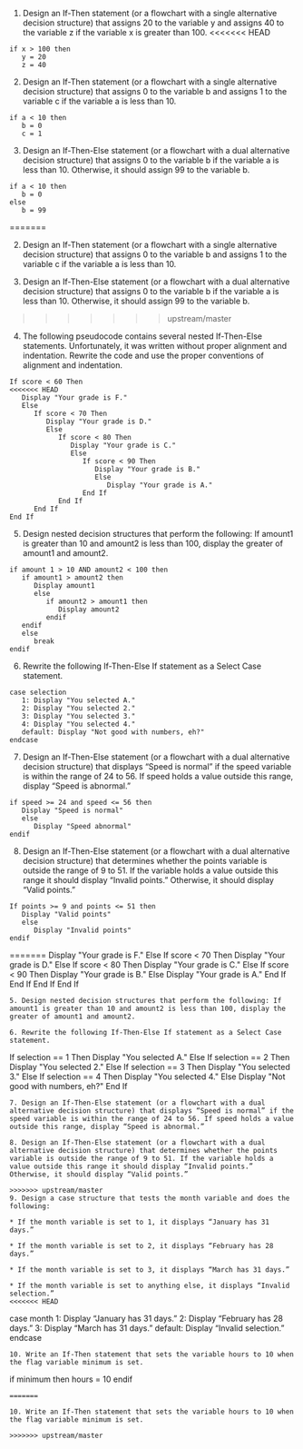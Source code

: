 1. Design an If-Then statement (or a flowchart with a single alternative decision structure) that assigns 20 to the variable y and assigns 40 to the variable z if the variable x is greater than 100.
<<<<<<< HEAD
```
if x > 100 then 
   y = 20
   z = 40
```  

2. Design an If-Then statement (or a flowchart with a single alternative decision structure) that assigns 0 to the variable b and assigns 1 to the variable c if the variable a is less than 10.
```
if a < 10 then
   b = 0
   c = 1
```  

3. Design an If-Then-Else statement (or a flowchart with a dual alternative decision structure) that assigns 0 to the variable b if the variable a is less than 10. Otherwise, it should assign 99 to the variable b.
```
if a < 10 then
   b = 0 
else
   b = 99
```
=======

2. Design an If-Then statement (or a flowchart with a single alternative decision structure) that assigns 0 to the variable b and assigns 1 to the variable c if the variable a is less than 10.

3. Design an If-Then-Else statement (or a flowchart with a dual alternative decision structure) that assigns 0 to the variable b if the variable a is less than 10. Otherwise, it should assign 99 to the variable b.
>>>>>>> upstream/master

4. The following pseudocode contains several nested If-Then-Else statements. Unfortunately, it was written without proper alignment and indentation. Rewrite the code and use the proper conventions of alignment and indentation.
```
If score < 60 Then
<<<<<<< HEAD
   Display "Your grade is F."
   Else
      If score < 70 Then
         Display "Your grade is D."
         Else
            If score < 80 Then
               Display "Your grade is C."
               Else
                  If score < 90 Then
                     Display "Your grade is B."
                     Else
                        Display "Your grade is A."
                  End If
            End If
      End If
End If
```
5. Design nested decision structures that perform the following: If amount1 is greater than 10 and amount2 is less than 100, display the greater of amount1 and amount2.
```
if amount 1 > 10 AND amount2 < 100 then
   if amount1 > amount2 then
      Display amount1
      else
         if amount2 > amount1 then
            Display amount2
         endif
   endif
   else
      break
endif
```

6. Rewrite the following If-Then-Else If statement as a Select Case statement.
```
case selection
   1: Display "You selected A."
   2: Display "You selected 2."
   3: Display "You selected 3."
   4: Display "You selected 4."
   default: Display "Not good with numbers, eh?"
endcase
```
7. Design an If-Then-Else statement (or a flowchart with a dual alternative decision structure) that displays “Speed is normal” if the speed variable is within the range of 24 to 56. If speed holds a value outside this range, display “Speed is abnormal.”
```
if speed >= 24 and speed <= 56 then 
   Display "Speed is normal"
   else 
      Display "Speed abnormal"
endif
```
8. Design an If-Then-Else statement (or a flowchart with a dual alternative decision structure) that determines whether the points variable is outside the range of 9 to 51. If the variable holds a value outside this range it should display “Invalid points.” Otherwise, it should display “Valid points.”
```
If points >= 9 and points <= 51 then
   Display "Valid points"
   else 
      Display "Invalid points"
endif
```
=======
Display "Your grade is F."
Else
If score < 70 Then
Display "Your grade is D."
Else
If score < 80 Then
Display "Your grade is C."
Else
If score < 90 Then
Display "Your grade is B."
Else
Display "Your grade is A."
End If
End If
End If
End If
```
5. Design nested decision structures that perform the following: If amount1 is greater than 10 and amount2 is less than 100, display the greater of amount1 and amount2.

6. Rewrite the following If-Then-Else If statement as a Select Case statement.
```
If selection == 1 Then
   Display "You selected A."
Else If selection == 2 Then
   Display "You selected 2."
Else If selection == 3 Then
   Display "You selected 3."
Else If selection == 4 Then
   Display "You selected 4."
Else
   Display "Not good with numbers, eh?"
End If
```
7. Design an If-Then-Else statement (or a flowchart with a dual alternative decision structure) that displays “Speed is normal” if the speed variable is within the range of 24 to 56. If speed holds a value outside this range, display “Speed is abnormal.”

8. Design an If-Then-Else statement (or a flowchart with a dual alternative decision structure) that determines whether the points variable is outside the range of 9 to 51. If the variable holds a value outside this range it should display “Invalid points.” Otherwise, it should display “Valid points.”

>>>>>>> upstream/master
9. Design a case structure that tests the month variable and does the following:

* If the month variable is set to 1, it displays “January has 31 days.”

* If the month variable is set to 2, it displays “February has 28 days.”

* If the month variable is set to 3, it displays “March has 31 days.”

* If the month variable is set to anything else, it displays “Invalid selection.”
<<<<<<< HEAD
```
case month
   1: Display “January has 31 days.”
   2: Display “February has 28 days.”
   3: Display “March has 31 days.”
   default: Display “Invalid selection.”
endcase
```
10. Write an If-Then statement that sets the variable hours to 10 when the flag variable minimum is set.

```
if minimum then
   hours = 10
endif
```
=======

10. Write an If-Then statement that sets the variable hours to 10 when the flag variable minimum is set.

>>>>>>> upstream/master
